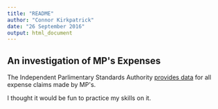```yaml
---
title: "README"
author: "Connor Kirkpatrick"
date: "26 September 2016"
output: html_document
---
```



## An investigation of MP's Expenses

The Independent Parlimentary Standards Authority [provides data](http://www.parliamentary-standards.org.uk/DataDownloads.aspx) for all expense claims made by MP's.

I thought it would be fun to practice my skills on it.


